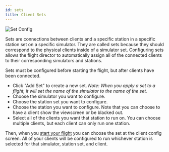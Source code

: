 ```yaml
---
id: sets
title: Client Sets
---
```


![Set Config](/docs/set_config.jpg)

Sets are connections between clients and a specific station in a specific
station set on a specific simulator. They are called sets because they should
correspond to the physical clients inside of a simulator set. Configuring sets
allows the flight director to automatically assign all of the connected clients
to their corresponding simulators and stations.

Sets must be configured before starting the flight, but after clients have been
connected.

* Click "Add Set" to create a new set. _Note: When you apply a set to a flight,
  it will set the name of the simulator to the name of the set._
* Choose the simulator you want to configure.
* Choose the station set you want to configure.
* Choose the station you want to configure. Note that you can choose to have a
  client show the viewscreen or be blacked out.
* Select all of the clients you want that station to run on. You can choose
  multiple clients, but each client can only run one station.

Then, when you [start your flight](/docs/starting_flight.html) you can choose
the set at the client config screen. All of your clients will be configured to
run whichever station is selected for that simulator, station set, and client.
